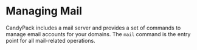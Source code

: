# Managing Mail

CandyPack includes a mail server and provides a set of commands to manage email accounts for your domains. The `mail` command is the entry point for all mail-related operations.